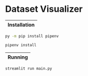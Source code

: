 # Dataset Visualizer

| Installation |
|---|

```bash
py -m pip install pipenv
```

```bash
pipenv install
```

| Running |
|---|

```bash
streamlit run main.py
```
